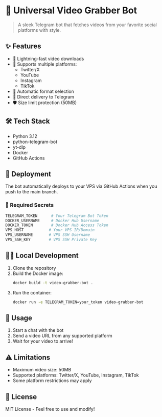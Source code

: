 # 🎥 Universal Video Grabber Bot

> A sleek Telegram bot that fetches videos from your favorite social platforms with style.

## ✨ Features

- 🚀 Lightning-fast video downloads
- 🎯 Supports multiple platforms:
  - Twitter/X
  - YouTube
  - Instagram
  - TikTok
- 🔄 Automatic format selection
- 📱 Direct delivery to Telegram
- 🛡️ Size limit protection (50MB)

## 🛠️ Tech Stack

- Python 3.12
- python-telegram-bot
- yt-dlp
- Docker
- GitHub Actions

## 🚀 Deployment

The bot automatically deploys to your VPS via GitHub Actions when you push to the main branch.

### 🔑 Required Secrets

```bash
TELEGRAM_TOKEN      # Your Telegram Bot Token
DOCKER_USERNAME     # Docker Hub Username
DOCKER_TOKEN        # Docker Hub Access Token
VPS_HOST           # Your VPS IP/Domain
VPS_USERNAME       # VPS SSH Username
VPS_SSH_KEY        # VPS SSH Private Key
```

## 🏃‍♂️ Local Development

1. Clone the repository
2. Build the Docker image:
   ```bash
   docker build -t video-grabber-bot .
   ```
3. Run the container:
   ```bash
   docker run -e TELEGRAM_TOKEN=your_token video-grabber-bot
   ```

## 📝 Usage

1. Start a chat with the bot
2. Send a video URL from any supported platform
3. Wait for your video to arrive!

## ⚠️ Limitations

- Maximum video size: 50MB
- Supported platforms: Twitter/X, YouTube, Instagram, TikTok
- Some platform restrictions may apply

## 📜 License

MIT License - Feel free to use and modify!